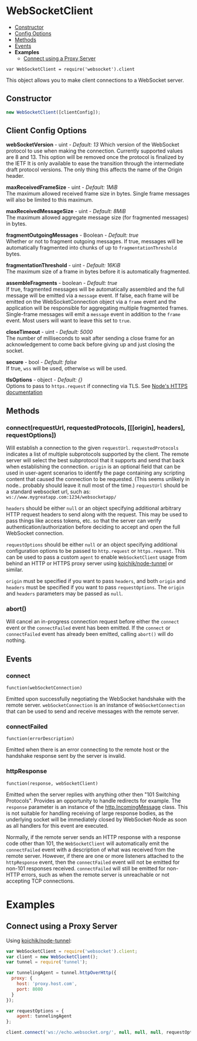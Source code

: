 WebSocketClient
===============

* [Constructor](#constructor)
* [Config Options](#client-config-options)
* [Methods](#methods)
* [Events](#events)
* **Examples**
  * [Connect using a Proxy Server](#connect-using-a-proxy-server)

`var WebSocketClient = require('websocket').client`

This object allows you to make client connections to a WebSocket server.

Constructor
-----------
```javascript
new WebSocketClient([clientConfig]);
```

Client Config Options
---------------------
**webSocketVersion** - uint - *Default: 13*
Which version of the WebSocket protocol to use when making the connection.  Currently supported values are 8 and 13.
This option will be removed once the protocol is finalized by the IETF It is only available to ease the transition through the intermediate draft protocol versions. The only thing this affects the name of the Origin header.

**maxReceivedFrameSize** - uint - *Default: 1MiB*  
The maximum allowed received frame size in bytes.  Single frame messages will also be limited to this maximum.

**maxReceivedMessageSize** - uint - *Default: 8MiB*  
The maximum allowed aggregate message size (for fragmented messages) in bytes.
            
**fragmentOutgoingMessages** - Boolean - *Default: true*  
Whether or not to fragment outgoing messages.  If true, messages will be automatically fragmented into chunks of up to `fragmentationThreshold` bytes.
            
**fragmentationThreshold** - uint - *Default: 16KiB*  
The maximum size of a frame in bytes before it is automatically fragmented.

**assembleFragments** - boolean - *Default: true*  
If true, fragmented messages will be automatically assembled and the full message will be emitted via a `message` event. If false, each frame will be emitted on the WebSocketConnection object via a `frame` event and the application will be responsible for aggregating multiple fragmented frames.  Single-frame messages will emit a `message` event in addition to the `frame` event. Most users will want to leave this set to `true`.

**closeTimeout** - uint - *Default: 5000*  
The number of milliseconds to wait after sending a close frame for an acknowledgement to come back before giving up and just closing the socket.

**secure** - bool - *Default: false*  
If true, `wss` will be used, otherwise `ws` will be used.

**tlsOptions** - object - *Default: {}*  
Options to pass to `https.request` if connecting via TLS.  See [Node's HTTPS documentation](http://nodejs.org/api/https.html#https_https_request_options_callback)


Methods
-------
### connect(requestUrl, requestedProtocols, [[[origin], headers], requestOptions])

Will establish a connection to the given `requestUrl`.  `requestedProtocols` indicates a list of multiple subprotocols supported by the client.  The remote server will select the best subprotocol that it supports and send that back when establishing the connection.  `origin` is an optional field that can be used in user-agent scenarios to identify the page containing any scripting content that caused the connection to be requested.  (This seems unlikely in node.. probably should leave it null most of the time.)  `requestUrl` should be a standard websocket url, such as:
`ws://www.mygreatapp.com:1234/websocketapp/`

`headers` should be either `null` or an object specifying additional arbitrary HTTP request headers to send along with the request.  This may be used to pass things like access tokens, etc. so that the server can verify authentication/authorization before deciding to accept and open the full WebSocket connection.

`requestOptions` should be either `null` or an object specifying additional configuration options to be passed to `http.request` or `https.request`.  This can be used to pass a custom `agent` to enable `WebSocketClient` usage from behind an HTTP or HTTPS proxy server using [koichik/node-tunnel](https://github.com/koichik/node-tunnel) or similar.

`origin` must be specified if you want to pass `headers`, and both `origin` and `headers` must be specified if you want to pass `requestOptions`.  The `origin` and `headers` parameters may be passed as `null`.

### abort()

Will cancel an in-progress connection request before either the `connect` event or the `connectFailed` event has been emitted.  If the `connect` or `connectFailed` event has already been emitted, calling `abort()` will do nothing.


Events
------
### connect
`function(webSocketConnection)`

Emitted upon successfully negotiating the WebSocket handshake with the remote server.  `webSocketConnection` is an instance of `WebSocketConnection` that can be used to send and receive messages with the remote server.

### connectFailed
`function(errorDescription)`

Emitted when there is an error connecting to the remote host or the handshake response sent by the server is invalid.

### httpResponse
`function(response, webSocketClient)`

Emitted when the server replies with anything other then "101 Switching Protocols".  Provides an opportunity to handle redirects for example. The `response` parameter is an instance of the [http.IncomingMessage](http://nodejs.org/api/http.html#http_http_incomingmessage) class.  This is not suitable for handling receiving of large response bodies, as the underlying socket will be immediately closed by WebSocket-Node as soon as all handlers for this event are executed.

Normally, if the remote server sends an HTTP response with a response code other than 101, the `WebSocketClient` will automatically emit the `connectFailed` event with a description of what was received from the remote server.  However, if there are one or more listeners attached to the `httpResponse` event, then the `connectFailed` event will not be emitted for non-101 responses received.  `connectFailed` will still be emitted for non-HTTP errors, such as when the remote server is unreachable or not accepting TCP connections.


Examples
========

Connect using a Proxy Server
----------------------------

Using [koichik/node-tunnel](https://github.com/koichik/node-tunnel):

```javascript
var WebSocketClient = require('websocket').client;
var client = new WebSocketClient();
var tunnel = require('tunnel');

var tunnelingAgent = tunnel.httpOverHttp({
  proxy: {
    host: 'proxy.host.com',
    port: 8080
  }
});

var requestOptions = {
    agent: tunnelingAgent
};

client.connect('ws://echo.websocket.org/', null, null, null, requestOptions);
```
